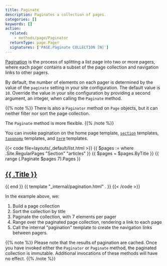```yaml
---
title: Paginate
description: Paginates a collection of pages.
categories: []
keywords: []
action:
  related:
    - methods/page/Paginator
  returnType: page.Pager
  signatures: ['PAGE.Paginate COLLECTION [N]']
---
```


[Pagination] is the process of splitting a list page into two or more pagers, where each pager contains a subset of the page collection and navigation links to other pagers.

By default, the number of elements on each pager is determined by the value of the `paginate` setting in your site configuration. The default value is `10`. Override the value in your site configuration by providing a second argument, an integer, when calling the `Paginate` method.

{{% note %}}
There is also a `Paginator` method on `Page` objects, but it can neither filter nor sort the page collection.

The `Paginate` method is more flexible.
{{% /note %}}

You can invoke pagination on the home page template, [`section`] templates, [`taxonomy`] templates, and [`term`] templates.

{{< code file=layouts/_default/list.html >}}
{{ $pages := where .Site.RegularPages "Section" "articles" }}
{{ $pages = $pages.ByTitle }}
{{ range (.Paginate $pages 7).Pages }}
  <h2><a href="{{ .RelPermalink }}">{{ .Title }}</a></h2>
{{ end }}
{{ template "_internal/pagination.html" . }}
{{< /code >}}

In the example above, we:

1. Build a page collection
2. Sort the collection by title
3. Paginate the collection, with 7 elements per pager
4. Range over the paginated page collection, rendering a link to each page
5. Call the internal "pagination" template to create the navigation links between pagers.

{{% note %}}
Please note that the results of pagination are cached. Once you have invoked either the `Paginator` or `Paginate` method, the paginated collection is immutable. Additional invocations of these methods will have no effect.
{{% /note %}}

[context]: /getting-started/glossary/#context
[pagination]: /templates/pagination/
[`section`]: /getting-started/glossary/#section
[`taxonomy`]: /getting-started/glossary/#taxonomy
[`term`]: /getting-started/glossary/#term
